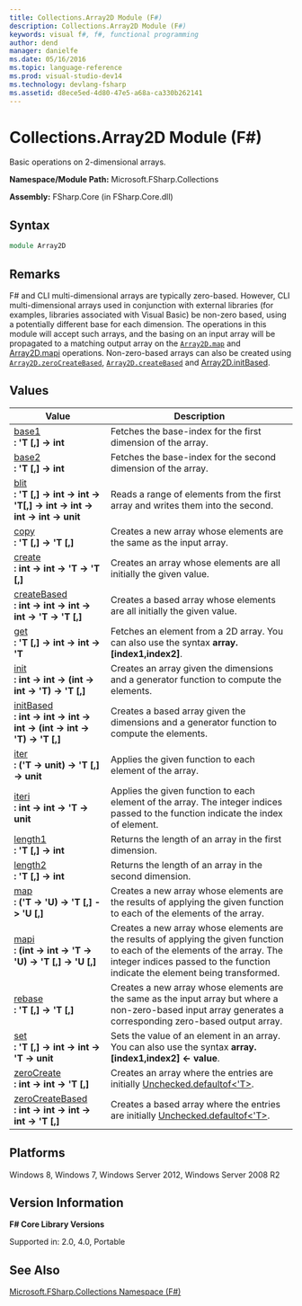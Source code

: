 ```yaml
---
title: Collections.Array2D Module (F#)
description: Collections.Array2D Module (F#)
keywords: visual f#, f#, functional programming
author: dend
manager: danielfe
ms.date: 05/16/2016
ms.topic: language-reference
ms.prod: visual-studio-dev14
ms.technology: devlang-fsharp
ms.assetid: d8ece5ed-4d80-47e5-a68a-ca330b262141 
---
```


# Collections.Array2D Module (F#)

Basic operations on 2-dimensional arrays.

**Namespace/Module Path:** Microsoft.FSharp.Collections

**Assembly:** FSharp.Core (in FSharp.Core.dll)


## Syntax

```fsharp
module Array2D
```

## Remarks
F# and CLI multi-dimensional arrays are typically zero-based. However, CLI multi-dimensional arrays used in conjunction with external libraries (for examples, libraries associated with Visual Basic) be non-zero based, using a potentially different base for each dimension. The operations in this module will accept such arrays, and the basing on an input array will be propagated to a matching output array on the [`Array2D.map`](https://msdn.microsoft.com/library/9e0c7271-62af-4eb4-a146-1c6a1bb56294) and [Array2D.mapi](https://msdn.microsoft.com/library/a16e3775-2ebb-41bb-9fa0-212bcd7830ac) operations. Non-zero-based arrays can also be created using [`Array2D.zeroCreateBased`](https://msdn.microsoft.com/library/5b67f6b5-1dc4-4952-a8cf-241f3cc95124), [`Array2D.createBased`](https://msdn.microsoft.com/library/673f61c6-3b1c-425a-b847-7e236a03651f) and [Array2D.initBased](https://msdn.microsoft.com/library/546194f1-965f-47b9-afd8-77422e4e2d5d).


## Values


|Value|Description|
|-----|-----------|
|[base1](https://msdn.microsoft.com/library/e485c1ca-f1aa-490c-95ed-b7cac0597878)<br />**: 'T [,] -&gt; int**|Fetches the base-index for the first dimension of the array.|
|[base2](https://msdn.microsoft.com/library/4640beaa-a189-44a8-9d43-461916418bf8)<br />**: 'T [,] -&gt; int**|Fetches the base-index for the second dimension of the array.|
|[blit](https://msdn.microsoft.com/library/c1f7709d-3276-4e5f-b1b1-8dfc7de8c5f5)<br />**: 'T [,] -&gt; int -&gt; int -&gt; 'T[,] -&gt; int -&gt; int -&gt; int -&gt; int -&gt; unit**|Reads a range of elements from the first array and writes them into the second.|
|[copy](https://msdn.microsoft.com/library/369872d9-90ef-4a18-b389-ceda283e07ae)<br />**: 'T [,] -&gt; 'T [,]**|Creates a new array whose elements are the same as the input array.|
|[create](https://msdn.microsoft.com/library/36c9d980-b241-4a20-bc64-bcfa0205d804)<br />**: int -&gt; int -&gt; 'T -&gt; 'T [,]**|Creates an array whose elements are all initially the given value.|
|[createBased](https://msdn.microsoft.com/library/673f61c6-3b1c-425a-b847-7e236a03651f)<br />**: int -&gt; int -&gt; int -&gt; int -&gt; 'T -&gt; 'T [,]**|Creates a based array whose elements are all initially the given value.|
|[get](https://msdn.microsoft.com/library/fa3adca1-4a34-4873-912b-28858042780b)<br />**: 'T [,] -&gt; int -&gt; int -&gt; 'T**|Fetches an element from a 2D array. You can also use the syntax **array.[index1,index2]**.|
|[init](https://msdn.microsoft.com/library/9de07e95-bc21-4927-b5b4-08fdec882c7b)<br />**: int -&gt; int -&gt; (int -&gt; int -&gt; 'T) -&gt; 'T [,]**|Creates an array given the dimensions and a generator function to compute the elements.|
|[initBased](https://msdn.microsoft.com/library/546194f1-965f-47b9-afd8-77422e4e2d5d)<br />**: int -&gt; int -&gt; int -&gt; int -&gt; (int -&gt; int -&gt; 'T) -&gt; 'T [,]**|Creates a based array given the dimensions and a generator function to compute the elements.|
|[iter](https://msdn.microsoft.com/library/212385f9-a8f2-4301-ae64-a8f312be12ee)<br />**: ('T -&gt; unit) -&gt; 'T [,] -&gt; unit**|Applies the given function to each element of the array.|
|[iteri](https://msdn.microsoft.com/library/69cd5883-f551-4afd-9a67-63ee13b3d24d)<br />**: int -&gt; int -&gt; 'T -&gt; unit**|Applies the given function to each element of the array. The integer indices passed to the function indicate the index of element.|
|[length1](https://msdn.microsoft.com/library/f381c958-fc7d-4a5c-9f1b-d1223ee79346)<br />**: 'T [,] -&gt; int**|Returns the length of an array in the first dimension.|
|[length2](https://msdn.microsoft.com/library/95260501-3e51-41e2-903f-4b892a682b55)<br />**: 'T [,] -&gt; int**|Returns the length of an array in the second dimension.|
|[map](https://msdn.microsoft.com/library/9e0c7271-62af-4eb4-a146-1c6a1bb56294)<br />**: ('T -&gt; 'U) -&gt; 'T [,] -&gt; 'U [,]**|Creates a new array whose elements are the results of applying the given function to each of the elements of the array.|
|[mapi](https://msdn.microsoft.com/library/a16e3775-2ebb-41bb-9fa0-212bcd7830ac)<br />**: (int -&gt; int -&gt; 'T -&gt; 'U) -&gt; 'T [,] -&gt; 'U [,]**|Creates a new array whose elements are the results of applying the given function to each of the elements of the array. The integer indices passed to the function indicate the element being transformed.|
|[rebase](https://msdn.microsoft.com/library/5fc9b6f1-ef54-49bc-aa70-17624490a53d)<br />**: 'T [,] -&gt; 'T [,]**|Creates a new array whose elements are the same as the input array but where a non-zero-based input array generates a corresponding zero-based output array.|
|[set](https://msdn.microsoft.com/library/c1378409-b257-4833-9a1b-322b618912f1)<br />**: 'T [,] -&gt; int -&gt; int -&gt; 'T -&gt; unit**|Sets the value of an element in an array. You can also use the syntax **array.[index1,index2] &lt;- value**.|
|[zeroCreate](https://msdn.microsoft.com/library/70384332-e76f-416f-9631-e0c1676528de)<br />**: int -&gt; int -&gt; 'T [,]**|Creates an array where the entries are initially [Unchecked.defaultof&lt;'T&gt;](https://msdn.microsoft.com/library/9ff97f2a-1bd4-4f4c-afbe-5886a74ab977).|
|[zeroCreateBased](https://msdn.microsoft.com/library/5b67f6b5-1dc4-4952-a8cf-241f3cc95124)<br />**: int -&gt; int -&gt; int -&gt; int -&gt; 'T [,]**|Creates a based array where the entries are initially [Unchecked.defaultof&lt;'T&gt;](https://msdn.microsoft.com/library/9ff97f2a-1bd4-4f4c-afbe-5886a74ab977).|

## Platforms
Windows 8, Windows 7, Windows Server 2012, Windows Server 2008 R2


## Version Information
**F# Core Library Versions**

Supported in: 2.0, 4.0, Portable


## See Also
[Microsoft.FSharp.Collections Namespace &#40;F&#35;&#41;](Microsoft.FSharp.Collections-Namespace-%5BFSharp%5D.md)

